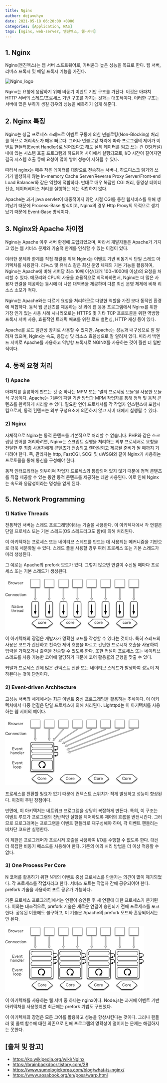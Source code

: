 ```yaml
---
title: Nginx
author: dejavuhyo
date: 2021-05-18 06:20:00 +0900
categories: [Application, WAS]
tags: [nginx, web-server, 엔진엑스, 웹-서버]
---
```


## 1. Nginx
Nginx(엔진엑스)는 웹 서버 소프트웨어로, 가벼움과 높은 성능을 목표로 한다. 웹 서버, 리버스 프록시 및 메일 프록시 기능을 가진다.

![Nginx_logo](/assets/img/2021-05-18-nginx/Nginx_logo.png)

Nginx는 요청에 응답하기 위해 비동기 이벤트 기반 구조를 가진다. 이것은 아파치 HTTP 서버의 스레드/프로세스 기반 구조를 가지는 것과는 대조적이다. 이러한 구조는 서버에 많은 부하가 생길 경우의 성능을 예측하기 쉽게 해준다.

## 2. Nginx 특징
Nginx는 싱글 프로세스 스레드로 이벤트 구동에 의한 넌블로킹(Non-Blocking) 처리를 하므로 처리속도가 매우 빠르다. 그러나 넌블로킹 처리에 따라 프로그램의 제어가 이벤트 핸들러(Event Handler)로 넘어왔다고 해도 실제 데이터를 읽고 쓰는 건 OS(커널) 내에 있는 시스템 호출 프로그램과 하드웨어 사이에서 실행되므로, I/O 시간이 길어지면 결국 시스템 호출 큐에 요청이 많이 쌓여 성능이 저하될 수 있다.

따라서 nginx는 매우 작은 데이터를 대량으로 전송하는 서버나, 하드디스크 읽기와 쓰기가 발생하지 않는 In-memory Cache Server/Reverse Proxy Server/Front-end Load Balancer와 같은 역할에 적합하다. 반대로 매우 복잡한 CGI 처리, 동영상 데이터 전송, 데이터베이스 처리를 실행하는 데는 적합하지 않다.

Apache는 과거 java servlet이 대중적이지 않던 시절 CGI를 통한 웹서비스를 위해 생겨났기 때문에 Process-Base 방식이고, Nginx의 경우 Http Proxy의 목적으로 생겨났기 때문에 Event-Base 방식이다.

## 3. Nginx와 Apache 차이점
Nginx는 Apache 이후 서버 환경에 도입되었으며, 따라서 개발자들은 Apache가 가지고 있는 웹 서비스 문제와 기술적 한계를 인식할 수 있는 이점이 있다.

이러한 문제와 한계를 직접 해결을 위해 Nginx는 이벤트 기반 비동기식 단일 스레드 아키텍처를 사용한다. 리눅스 및 유닉스 같은 최신 운영 체제의 기본 기능을 활용하여, Nginx는 Apache에 비해 서버당 최소 10배 이상(대개 100~1000배 이상)의 요청을 처리할 수 있다. 메모리와 CPU의 사용을 효율적으로 최적화하면서, Nginx는 더 많은 사용자 연결을 제공하는 동시에 더 나은 대역폭을 제공하며 다른 최신 운영 체제에 비해 리소스 소모가 적다.

Nginx는 Apache와는 다르게 요청을 처리하므로 다양한 역할을 가진 보다 동적인 환경에 적합하다. 동적 웹 콘텐츠를 제공하는 것 외에 웹 응용 프로그램에서 Nginx를 위한 가장 인기 있는 사용 사례 시나리오로는 HTTPS 및 기타 TCP 프로토콜을 위한 역방향 프록시 서버 사용, 효율적인 트래픽 배포를 위한 로드 밸런싱, HTTP 캐싱 등이 있다.

Apache를 로드 밸런싱 장치로 사용할 수 있지만, Apache는 성능과 내구성으로 잘 알려져 있으며, Nginx는 속도, 응답성 및 리소스 효율성으로 잘 알려져 있다. 따라서 백엔드 서버로 Apache를 사용하고 역방향 프록시로 NGINX를 사용하는 것이 훨씬 더 일반적이다.

## 4. 동적 요청 처리

### 1) Apache
아파치를 훌륭하게 만드는 것 중 하나는 MPM 또는 '멀티 프로세싱 모듈'을 사용한 모듈식 구성이다. Apache는 기존의 파일 기반 방법과 MPM 작업자를 통해 정적 및 동적 콘텐츠를 완벽하게 처리할 수 있다. 필요한 언어 프로세서를 각 작업자 인스턴스에 포함시킴으로써, 동적 컨텐츠는 외부 구성요소에 의존하지 않고 서버 내에서 실행될 수 있다.

### 2) Nginx
자체적으로 Nginx는 동적 콘텐츠를 기본적으로 처리할 수 없습니다. PHP와 같은 스크립팅 언어를 처리하려면, Nginx는 스크립트 실행을 처리하는 외부 프로세서로 요청을 전달한 후 최종 사용자에게 콘텐츠가 전송되고 렌더링되고 제공될 준비가 될 때까지 기다려야 한다. 즉, 관리자는 http, FastCGI, SCGI 및 uWSGI와 같이 Nginx가 사용하는 프로토콜을 통해 통신을 구성해야 한다.

동적 인터프리터는 외부이며 작업자 프로세스와 통합되어 있지 않기 때문에 정적 콘텐츠를 직접 제공할 수 있는 동안 동적 콘텐츠를 제공하는 데만 사용된다. 이로 인해 Nginx는 속도와 응답성이라는 명성을 얻게 된다.

## 5. Network Programming

### 1) Native Threads
전통적인 서버는 스레드 프로그래밍이라는 기술을 사용한다. 이 아키텍처에서 각 연결은 단일 프로세스 또는 기본 스레드(OS 스레드라고도 함)에 의해 처리된다.

이 아키텍처는 프로세스 또는 네이티브 스레드를 만드는 데 사용되는 메커니즘을 기반으로 더욱 세분화될 수 있다. 스레드 풀을 사용할 경우 여러 프로세스 또는 기본 스레드가 미리 생성된다.

그 예로는 Apache의 prefork 모드가 있다. 그렇지 않으면 연결이 수신될 때마다 프로세스 또는 기본 스레드가 생성된다.

![native-threads](/assets/img/2021-05-18-nginx/native-threads.png)

이 아키텍처의 장점은 개발자가 명확한 코드를 작성할 수 있다는 것이다. 특히 스레드의 사용은 코드가 간단하고 친숙한 제어 흐름을 따르고 간단한 프로시저 호출을 사용하여 입력을 가져오거나 출력을 전송할 수 있도록 한다. 또한 커널이 프로세스 또는 네이티브 스레드를 사용 가능한 코어에 할당하기 때문에 코어 활용률의 균형을 맞출 수 있다.

커널과 프로세스 간에 많은 컨텍스트 전환 또는 네이티브 스레드가 발생하여 성능이 저하된다는 것이 단점이다.

### 2) Event-driven Architecture
고성능 서버의 세계에서는 최근 이벤트 중심 프로그래밍을 활용하는 추세이다. 이 아키텍처에서 다중 연결은 단일 프로세스에 의해 처리된다. Lighttpd는 이 아키텍처를 사용하는 웹 서버의 예이다.

![event-driven-architecture](/assets/img/2021-05-18-nginx/event-driven-architecture.png)

프로세스를 전환할 필요가 없기 때문에 컨텍스트 스위치가 적게 발생하고 성능이 향상된다. 이것이 주된 장점이다.

반면에, 이 아키텍처는 네트워크 프로그램을 상당히 복잡하게 만든다. 특히, 이 구조는 이벤트 루프가 프로그램의 전반적인 실행을 제어하도록 제어의 흐름을 반전시킨다. 그러므로 프로그래머는 프로그램을 이벤트 핸들러로 재구성해야 하며, 각 이벤트 핸들러는 비차단 코드만 실행한다.

이 제한은 프로그래머가 프로시저 호출을 사용하여 I/O를 수행할 수 없도록 한다. 대신 더 복잡한 비동기 메소드를 사용해야 한다. 기존의 예외 처리 방법을 더 이상 적용할 수 없다.

### 3) One Process Per Core
N 코어를 활용하기 위한 N개의 이벤트 중심 프로세스를 만들자는 의견이 많이 제기되었다. 각 프로세스를 작업자라고 한다. 서비스 포트는 작업자 간에 공유되어야 한다. prefork 기술을 사용하여 포트 공유가 가능하다.

기존 프로세스 프로그래밍에서는 연결이 승인된 후 새 연결에 대한 프로세스가 분기된다. 이와는 대조적으로, prefork 기술은 새로운 연결이 승인되기 전에 프로세스를 포크한다. 공유된 이름에도 불구하고, 이 기술은 Apache의 prefork 모드와 혼동되어서는 안 된다.

![one-process-per-core](/assets/img/2021-05-18-nginx/one-process-per-core.png)

이 아키텍처를 사용하는 웹 서버 중 하나는 nginx이다. Node.js는 과거에 이벤트 기반 아키텍처를 사용했지만 최근에는 prefork 기법도 구현했다.

이 아키텍처의 장점은 모든 코어를 활용하고 성능을 향상시킨다는 것이다. 그러나 핸들러 및 콜백 함수에 대한 의존으로 인해 프로그램의 명확성이 떨어지는 문제는 해결하지는 못한다.

## [출처 및 참고]
* <https://ko.wikipedia.org/wiki/Nginx>
* <https://brainbackdoor.tistory.com/28>
* <https://www.sumologickorea.com/blog/what-is-nginx/>
* <https://www.aosabook.org/en/posa/warp.html>
